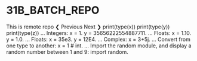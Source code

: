 # 31B_BATCH_REPO
This is remote repo
❮ Previous Next ❯
print(type(x)) print(type(y)) print(type(z)) ...
Integers: x = 1. y = 35656222554887711. ...
Floats: x = 1.10. y = 1.0. ...
Floats: x = 35e3. y = 12E4. ...
Complex: x = 3+5j. ...
Convert from one type to another: x = 1 # int. ...
Import the random module, and display a random number between 1 and 9: import random.
